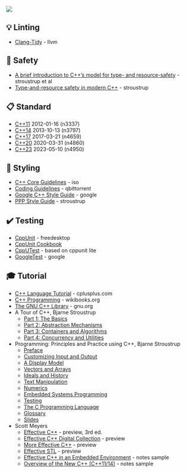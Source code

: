 <img src="https://user-images.githubusercontent.com/7102064/159596159-ab163149-c28e-4471-95e4-a2bcef1ef37e.png" />


💡 Linting
----------

* [Clang-Tidy](https://clang.llvm.org/extra/clang-tidy/) - llvm


🚧 Safety
---------

* [A brief introduction to C++’s model for type- and resource-safety](https://stroustrup.com/resource-model.pdf) - stroustrup et al
* [Type-and-resource safety in modern C++](https://www.open-std.org/jtc1/sc22/wg21/docs/papers/2021/p2410r0.pdf) - stroustrup


📋 Standard
-----------

* [C++11](https://www.open-std.org/jtc1/sc22/wg21/docs/papers/2012/n3337.pdf) 2012-01-16 (n3337)
* [C++14](https://www.open-std.org/jtc1/sc22/wg21/docs/papers/2013/n3797.pdf) 2013-10-13 (n3797)
* [C++17](https://www.open-std.org/jtc1/sc22/wg21/docs/papers/2017/n4659.pdf) 2017-03-21 (n4659)
* [C++20](https://isocpp.org/files/papers/N4860.pdf) 2020-03-31 (n4860)
* [C++23](https://open-std.org/JTC1/SC22/WG21/docs/papers/2023/n4950.pdf) 2023-05-10 (n4950)


💈 Styling
---------

* [C++ Core Guidelines](http://isocpp.github.io/CppCoreGuidelines/CppCoreGuidelines) - iso
* [Coding Guidelines](https://github.com/qbittorrent/qBittorrent/blob/master/CODING_GUIDELINES.md) - qbittorrent
* [Google C++ Style Guide](https://google.github.io/styleguide/cppguide.html) - google
* [PPP Style Guide](https://www.stroustrup.com/Programming/PPP-style.pdf) - stroustrup


✔️ Testing
----------

* [CppUnit](https://freedesktop.org/wiki/Software/cppunit/) - freedesktop
* [CppUnit Cookbook](https://cppunit.sourceforge.net/doc/cvs/cppunit_cookbook.html)
* [CppUTest](http://cpputest.github.io/) - based on cppunit lite
* [GoogleTest](https://google.github.io/googletest/) - google


🎓 Tutorial
-----------

* [C++ Language Tutorial](https://cplusplus.com/doc/tutorial/) - cplusplus.com
* [C++ Programming](https://en.wikibooks.org/wiki/C%2B%2B_Programming) - wikibooks.org
* [The GNU C++ Library](https://gcc.gnu.org/onlinedocs/libstdc++/) - gnu.org
* A Tour of C++, Bjarne Stroustrup
  - [Part 1: The Basics](https://isocpp.org/images/uploads/2-Tour-Basics.pdf)
  - [Part 2: Abstraction Mechanisms](https://isocpp.org/images/uploads/3-Tour-Abstr.pdf)
  - [Part 3: Containers and Algorithms](https://isocpp.org/files/papers/4-Tour-Algo-draft.pdf)
  - [Part 4: Concurrency and Utilities](https://isocpp.org/files/papers/5-Tour-Util.pdf)
* Programming: Principles and Practice using C++, Bjarne Stroustrup
  - [Preface](https://www.stroustrup.com/Programming/PPP2_Preface.pdf)
  - [Customizing Input and Output](https://www.stroustrup.com/PPP2e_Ch11.pdf)
  - [A Display Model](https://www.stroustrup.com/PPP3_Ch10-Display.pdf)
  - [Vectors and Arrays](https://www.stroustrup.com/Programming/PPP2_Ch18.pdf)
  - [Ideals and History](https://www.stroustrup.com/PPP2e_Ch22.pdf)
  - [Text Manipulation](https://www.stroustrup.com/PPP2e_Ch23.pdf)
  - [Numerics](https://www.stroustrup.com/PPP2e_Ch24.pdf)
  - [Embedded Systems Programming](https://www.stroustrup.com/PPP2e_Ch25.pdf)
  - [Testing](https://www.stroustrup.com/PPP2e_Ch26.pdf)
  - [The C Programming Language](https://www.stroustrup.com/PPP2e_Ch27.pdf)
  - [Glossary](https://www.stroustrup.com/PPP2e_Glossary.pdf)
  - [Slides](https://www.stroustrup.com/PPP3_slides.html)
* Scott Meyers
  - [Effective C++](https://ptgmedia.pearsoncmg.com/images/9780321334879/samplepages/0321334876.pdf) - preview, 3rd ed.
  - [Effective C++ Digital Collection](https://api.pageplace.de/preview/DT0400.9780132979191_A23601363/preview-9780132979191_A23601363.pdf) - preview
  - [More Effective C++](https://api.pageplace.de/preview/DT0400.9780321515810_A23551820/preview-9780321515810_A23551820.pdf) - preview
  - [Effective STL](https://ptgmedia.pearsoncmg.com/images/9780201749625/samplepages/0201749629.pdf) - preview
  - [Effective C++ in an Embedded Environment](https://www.artima.com/samples/effCppEmbNotesSample.pdf) - notes sample
  - [Overview of the New C++ (C++11/14)](https://www.artima.com/samples/cpp11-14NotesSample.pdf) - notes sample
  
